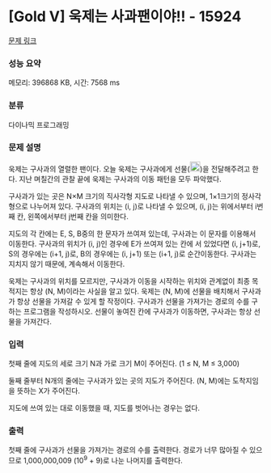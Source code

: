 # [Gold V] 욱제는 사과팬이야!! - 15924 

[문제 링크](https://www.acmicpc.net/problem/15924) 

### 성능 요약

메모리: 396868 KB, 시간: 7568 ms

### 분류

다이나믹 프로그래밍

### 문제 설명

<p>욱제는 구사과의 열렬한 팬이다. 오늘 욱제는 구사과에게 선물(<img alt="" class="no-responsive" src="https://onlinejudgeimages.s3-ap-northeast-1.amazonaws.com/problem/15559/1.png" style="height:20px; width:20px">)을 전달해주려고 한다. 지난 며칠간의 관찰 끝에 욱제는 구사과의 이동 패턴을 모두 파악했다.</p>

<p>구사과가 있는 곳은 N×M 크기의 직사각형 지도로 나타낼 수 있으며, 1×1크기의 정사각형으로 나누어져 있다. 구사과의 위치는 (i, j)로 나타낼 수 있으며, (i, j)는 위에서부터 i번째 칸, 왼쪽에서부터 j번째 칸을 의미한다.</p>

<p>지도의 각 칸에는 E, S, B중의 한 문자가 쓰여져 있는데, 구사과는 이 문자를 이용해서 이동한다. 구사과의 위치가 (i, j)인 경우에 E가 쓰여져 있는 칸에 서 있었다면 (i, j+1)로, S의 경우에는 (i+1, j)로, B의 경우에는 (i, j+1) 또는 (i+1, j)로 순간이동한다. 구사과는 지치지 않기 때문에, 계속해서 이동한다.</p>

<p>욱제는 구사과의 위치를 모르지만, 구사과가 이동을 시작하는 위치와 관계없이 최종 목적지는 항상 (N, M)이라는 사실을 알고 있다. 욱제는 (N, M)에 선물을 배치해서 구사과가 항상 선물을 가져갈 수 있게 할 작정이다. 구사과가 선물을 가져가는 경로의 수를 구하는 프로그램을 작성하시오. 선물이 놓여진 칸에 구사과가 이동하면, 구사과는 항상 선물을 가져간다.</p>

### 입력 

 <p>첫째 줄에 지도의 세로 크기 N과 가로 크기 M이 주어진다. (1 ≤ N, M ≤ 3,000)</p>

<p>둘째 줄부터 N개의 줄에는 구사과가 있는 곳의 지도가 주어진다. (N, M)에는 도착지임을 뜻하는 X가 주어진다.</p>

<p>지도에 쓰여 있는 대로 이동했을 때, 지도를 벗어나는 경우는 없다.</p>

### 출력 

 <p>첫째 줄에 구사과가 선물을 가져가는 경로의 수를 출력한다. 경로가 너무 많아질 수 있으므로 1,000,000,009 (10<sup>9</sup> + 9)로 나눈 나머지를 출력한다.</p>

